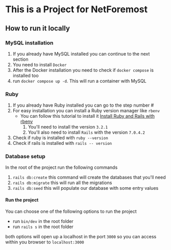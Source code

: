 # This is a Project for NetForemost
## How to run it locally
### MySQL installation
1. If you already have MySQL installed you can continue to the next section
2. You need to install `Docker`
3. After the Docker installation you need to check if `docker compose` is installed too
4. run `docker compose up -d`. This will run a container with MySQL
### Ruby
1. If you already have Ruby installed you can go to the step number #
2. For easy installation you can install a Ruby version manager like `rbenv`
   - You can follow this tutorial to install it [Install Ruby and Rails with rbenv](https://www.digitalocean.com/community/tutorials/how-to-install-ruby-on-rails-with-rbenv-on-macos)
      1. You'll need to install the version `3.2.1`
      2. You'll also need to install `Rails` with the version `7.0.4.2`
3. Check if ruby is installed with `ruby --version`
4. Check if rails is installed with `rails -- version`
### Database setup
In the root of the project run the following commands
1. `rails db:create` this command will create the databases that you'll need
2. `rails db:migrate` this will run all the migrations
3. `rails db:seed` this will populate our database with some entry values
#### Run the project
You can choose one of the following options to run the project
* run `bin/dev` in the root folder
* run `rails s` in the root folder

both options will open up a localhost in the port `3000` so you can access within you browser to `localhost:3000`
